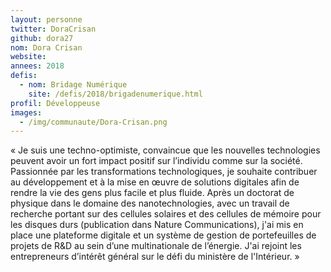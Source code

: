 ```yaml
---
layout: personne
twitter: DoraCrisan
github: dora27
nom: Dora Crisan
website:
annees: 2018
defis:
  - nom: Bridage Numérique
    site: /defis/2018/brigadenumerique.html
profil: Développeuse
images:
  - /img/communaute/Dora-Crisan.png
---
```


« Je suis une techno-optimiste, convaincue que les nouvelles
technologies peuvent avoir un fort impact positif sur l’individu comme
sur la société. Passionnée par les transformations technologiques,
je souhaite contribuer au développement et à la mise en œuvre de
solutions digitales afin de rendre la vie des gens plus facile et plus
fluide. Après un doctorat de physique dans le domaine des
nanotechnologies, avec un travail de recherche portant sur des
cellules solaires et des cellules de mémoire pour les disques durs
(publication dans Nature Communications), j'ai mis en place une
plateforme digitale et un système de gestion de portefeuilles de
projets de R&D au sein d’une multinationale de l’énergie. J'ai rejoint
les entrepreneurs d’intérêt général sur le défi du ministère de
l'Intérieur. »
